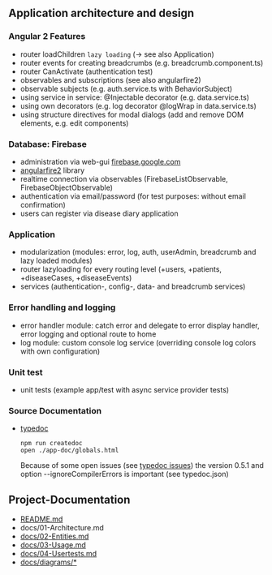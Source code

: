 ## Application architecture and design

### Angular 2 Features
- router loadChildren `lazy loading` (-> see also Application)
- router events for creating breadcrumbs (e.g. breadcrumb.component.ts)
- router CanActivate (authentication test)
- observables and subscriptions (see also angularfire2)
- observable subjects (e.g. auth.service.ts with BehaviorSubject)
- using service in service: @Injectable decorator (e.g. data.service.ts)
- using own decorators (e.g. log decorator @logWrap in data.service.ts)
- using structure directives for modal dialogs (add and remove DOM elements, e.g. edit components)

### Database: Firebase
- administration via web-gui [firebase.google.com](https://firebase.google.com/)
- [angularfire2](https://angularfire2.com/api/) library
- realtime connection via observables (FirebaseListObservable, FirebaseObjectObservable)
- authentication via email/password (for test purposes: without email confirmation)
- users can register via disease diary application

### Application
- modularization (modules: error, log, auth, userAdmin, breadcrumb and lazy loaded modules)
- router lazyloading for every routing level (+users, +patients, +diseaseCases, +diseaseEvents)
- services (authentication-, config-, data- and breadcrumb services)

### Error handling and logging
- error handler module: catch error and delegate to error display handler, error logging and optional route to home
- log module: custom console log service (overriding console log colors with own configuration)

### Unit test
- unit tests (example app/test with async service provider tests)

### Source Documentation
- [typedoc](http://typedoc.org/)

    ```
    npm run createdoc
    open ./app-doc/globals.html
    ```
    
    Because of some open issues (see [typedoc issues](https://github.com/TypeStrong/typedoc/issues)) the version 0.5.1 and option --ignoreCompilerErrors is important (see typedoc.json)

## Project-Documentation
- [README.md](https://github.com/elafari/CAS-FEE_project2/blob/master/README.md)
- docs/01-Architecture.md
- [docs/02-Entities.md](https://github.com/elafari/CAS-FEE_project2/blob/master/docs/02-Entities.md)
- [docs/03-Usage.md](https://github.com/elafari/CAS-FEE_project2/blob/master/docs/03-Usage.md)
- [docs/04-Usertests.md](https://github.com/elafari/CAS-FEE_project2/blob/master/docs/04-Usertests.md)
- [docs/diagrams/*](https://github.com/elafari/CAS-FEE_project2/blob/master/docs/diagrams/)
